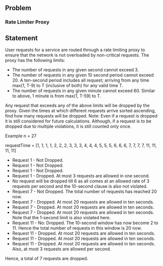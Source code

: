 ## Problem

### Rate Limiter Proxy

## Statement

User requests for a service are routed through a rate limiting proxy to ensure that the network is not overloaded by non-critical requests.
The proxy has the following limits:
- The number of requests in any given second cannot exceed 3.
- The number of requests in any given 10 second period cannot exceed 20. A ten-second period includes all request; arriving from any time max(1, T-9) to T (inclusive of both) for any valid time T.
-  The number of requests in any given minute cannot exceed 60. Similar to above, 1 minute is from max(1, T-59) to T.

Any request that exceeds any of the above limits will be dropped by the proxy. Given the times at which different requests arrive sorted ascending, find how many requests will be dropped.
Note: Even if a request is dropped it is still considered for future calculations. Although, if a request is to be dropped due to multiple violations, it is still counted only once.


Example
n = 27

requestTime = [1, 1, 1, 1, 2, 2, 2, 3, 3, 3, 4, 4, 4, 5, 5, 5, 6, 6, 6, 7, 7, 7, 7, 11, 11, 11, 11]

- Request 1 - Not Dropped.
- Request 1 - Not Dropped.
- Request 1 - Not Dropped.
- Request 1 - Dropped. At most 3 requests are allowed in one second.
- No request will be dropped till 6 as all comes at an allowed rate of 3 requests per second and the 10-second clause is also not violated.
- Request 7 - Not Dropped. The total number of requests has reached 20 now.
- Request 7 - Dropped. At most 20 requests are allowed in ten seconds.
- Request 7 - Dropped. At most 20 requests are allowed in ten seconds.
- Request 7 - Dropped. At most 20 requests are allowed in ten seconds. Note that the 1-second limit is also violated here.
- Request 11 - No: Dropped. The 10-second window has now become 2 to 11. Hence the total number of requests in this window is 20 now.
- Request 11 - Dropped. At most 20 requests are allowed in ten seconds.
- Request 11 - Dropped. At most 20 requests are allowed in ten seconds.
- Request 11 - Dropped. At most 20 requests are allowed in ten seconds. Also, at most 3 requests are allowed per second.

Hence, a total of 7 requests are dropped.
